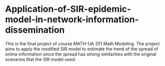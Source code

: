 # Application-of-SIR-epidemic-model-in-network-information-dissemination
This is the final project of course MATH-UA 251 Math Modeling. The project aims to apply the modified SIR model to estimate the trend of the spread of online information since the spread has strong similarities with the original scenarios that the SIR model used. 
